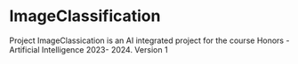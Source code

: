 # ImageClassification
Project ImageClassication is an AI integrated project for the course Honors - Artificial Intelligence 2023- 2024.
Version 1
